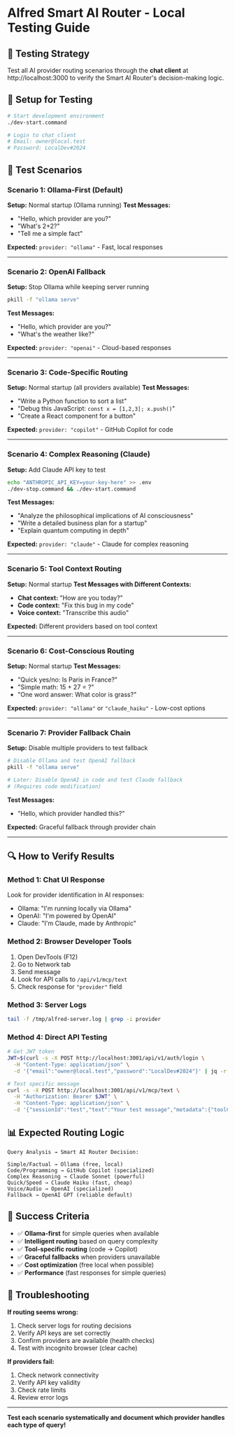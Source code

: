 # Alfred Smart AI Router - Local Testing Guide

## 🎯 Testing Strategy

Test all AI provider routing scenarios through the **chat client** at http://localhost:3000 to verify the Smart AI Router's decision-making logic.

## 🔧 Setup for Testing

```bash
# Start development environment
./dev-start.command

# Login to chat client
# Email: owner@local.test
# Password: LocalDev#2024
```

## 🧪 Test Scenarios

### **Scenario 1: Ollama-First (Default)**
**Setup:** Normal startup (Ollama running)
**Test Messages:**
- "Hello, which provider are you?"
- "What's 2+2?"
- "Tell me a simple fact"

**Expected:** `provider: "ollama"` - Fast, local responses

---

### **Scenario 2: OpenAI Fallback**
**Setup:** Stop Ollama while keeping server running
```bash
pkill -f "ollama serve"
```
**Test Messages:**
- "Hello, which provider are you?"
- "What's the weather like?"

**Expected:** `provider: "openai"` - Cloud-based responses

---

### **Scenario 3: Code-Specific Routing**
**Setup:** Normal startup (all providers available)
**Test Messages:**
- "Write a Python function to sort a list"
- "Debug this JavaScript: `const x = [1,2,3]; x.push()`"
- "Create a React component for a button"

**Expected:** `provider: "copilot"` - GitHub Copilot for code

---

### **Scenario 4: Complex Reasoning (Claude)**
**Setup:** Add Claude API key to test
```bash
echo "ANTHROPIC_API_KEY=your-key-here" >> .env
./dev-stop.command && ./dev-start.command
```
**Test Messages:**
- "Analyze the philosophical implications of AI consciousness"
- "Write a detailed business plan for a startup"
- "Explain quantum computing in depth"

**Expected:** `provider: "claude"` - Claude for complex reasoning

---

### **Scenario 5: Tool Context Routing**
**Setup:** Normal startup
**Test Messages with Different Contexts:**
- **Chat context:** "How are you today?"
- **Code context:** "Fix this bug in my code"
- **Voice context:** "Transcribe this audio"

**Expected:** Different providers based on tool context

---

### **Scenario 6: Cost-Conscious Routing**
**Setup:** Normal startup
**Test Messages:**
- "Quick yes/no: Is Paris in France?"
- "Simple math: 15 + 27 = ?"
- "One word answer: What color is grass?"

**Expected:** `provider: "ollama"` or `"claude_haiku"` - Low-cost options

---

### **Scenario 7: Provider Fallback Chain**
**Setup:** Disable multiple providers to test fallback
```bash
# Disable Ollama and test OpenAI fallback
pkill -f "ollama serve"

# Later: Disable OpenAI in code and test Claude fallback
# (Requires code modification)
```
**Test Messages:**
- "Hello, which provider handled this?"

**Expected:** Graceful fallback through provider chain

---

## 🔍 How to Verify Results

### **Method 1: Chat UI Response**
Look for provider identification in AI responses:
- Ollama: "I'm running locally via Ollama"
- OpenAI: "I'm powered by OpenAI"
- Claude: "I'm Claude, made by Anthropic"

### **Method 2: Browser Developer Tools**
1. Open DevTools (F12)
2. Go to Network tab
3. Send message
4. Look for API calls to `/api/v1/mcp/text`
5. Check response for `"provider"` field

### **Method 3: Server Logs**
```bash
tail -f /tmp/alfred-server.log | grep -i provider
```

### **Method 4: Direct API Testing**
```bash
# Get JWT token
JWT=$(curl -s -X POST http://localhost:3001/api/v1/auth/login \
  -H "Content-Type: application/json" \
  -d '{"email":"owner@local.test","password":"LocalDev#2024"}' | jq -r '.token')

# Test specific message
curl -s -X POST http://localhost:3001/api/v1/mcp/text \
  -H "Authorization: Bearer $JWT" \
  -H "Content-Type: application/json" \
  -d '{"sessionId":"test","text":"Your test message","metadata":{"toolContext":"chat"}}' | jq '{provider, content}'
```

## 📊 Expected Routing Logic

```
Query Analysis → Smart AI Router Decision:

Simple/Factual → Ollama (free, local)
Code/Programming → GitHub Copilot (specialized)
Complex Reasoning → Claude Sonnet (powerful)
Quick/Speed → Claude Haiku (fast, cheap)
Voice/Audio → OpenAI (specialized)
Fallback → OpenAI GPT (reliable default)
```

## 🎯 Success Criteria

- ✅ **Ollama-first** for simple queries when available
- ✅ **Intelligent routing** based on query complexity
- ✅ **Tool-specific routing** (code → Copilot)
- ✅ **Graceful fallbacks** when providers unavailable
- ✅ **Cost optimization** (free local when possible)
- ✅ **Performance** (fast responses for simple queries)

## 🚨 Troubleshooting

**If routing seems wrong:**
1. Check server logs for routing decisions
2. Verify API keys are set correctly
3. Confirm providers are available (health checks)
4. Test with incognito browser (clear cache)

**If providers fail:**
1. Check network connectivity
2. Verify API key validity
3. Check rate limits
4. Review error logs

---

**Test each scenario systematically and document which provider handles each type of query!**
